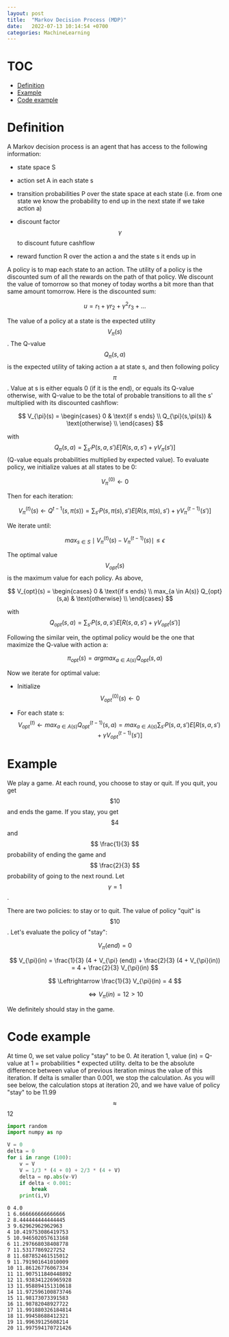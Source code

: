 ```yaml
---
layout: post
title:  "Markov Decision Process (MDP)"
date:   2022-07-13 10:14:54 +0700
categories: MachineLearning
---
```


# TOC

- [Definition](#define)
- [Example](#ex)
- [Code example](#code)

# Definition <a name="#define"></a>

A Markov decision process is an agent that has access to the following information:

- state space S

- action set A in each state s

- transition probabilities P over the state space at each state (i.e. from one state we know the probability to end up in the next state if we take action a)

- discount factor $$ \gamma $$ to discount future cashflow

- reward function R over the action a and the state s it ends up in

A policy is to map each state to an action. The utility of a policy is the discounted sum of all the rewards on the path of that policy. We discount the value of tomorrow so that money of today worths a bit more than that same amount tomorrow. Here is the discounted sum:

$$ u = r_1 + \gamma r_2 + \gamma^2 r_3 + ... $$

The value of a policy at a state is the expected utility $$ V_{\pi}(s) $$. The Q-value $$ Q_{\pi} (s,a) $$ is the expected utility of taking action a at state s, and then following policy $$ \pi $$. Value at s is either equals 0 (if it is the end), or equals its Q-value otherwise, with Q-value to be the total of probable transitions to all the s' multiplied with its discounted cashflow:

$$ V_{\pi}(s) =
\begin{cases}
    0 & \text{if s ends} \\
    Q_{\pi}(s,\pi(s)) & \text{otherwise} \\
\end{cases}
$$ 

with $$ Q_{\pi}(s,a)=\sum_{s'} P(s,a,s') E{[R(s,a,s') + \gamma V_{\pi} (s')]} $$ (Q-value equals probabilities multiplied by expected value). To evaluate policy, we initialize values at all states to be 0:

$$ V_{\pi}^{(0)} \leftarrow 0 $$ 

Then for each iteration:

$$ V_{\pi}^{(t)}(s) \leftarrow Q^{t-1}(s,\pi(s)) = \sum_{s'} P(s,\pi(s), s') E {[R(s,\pi(s), s') + \gamma V_{\pi}^{(t-1)} (s')]} $$

We iterate until:

$$ max_{s \in S} \mid V_{\pi}^{(t)} (s) - V_{\pi}^{(t-1)}(s) \mid \leq \epsilon $$

The optimal value $$ V_{opt}(s) $$ is the maximum value for each policy. As above,

$$ V_{opt}(s) =
\begin{cases}
    0 & \text{if s ends} \\
    max_{a \in A(s)} Q_{opt}(s,a) & \text{otherwise} \\
\end{cases}
$$ 

with $$ Q_{opt}(s,a)=\sum_{s'} P(s,a,s') E{[R(s,a,s') + \gamma V_{opt} (s')]} $$

Following the similar vein, the optimal policy would be the one that maximize the Q-value with action a:

$$ \pi_{opt}(s) = arg max_{a \in A(s)} Q_{opt}(s,a) $$

Now we iterate for optimal value:

- Initialize $$ V_{opt}^{(0)}(s) \leftarrow 0 $$

- For each state s: $$ V_{opt}^{(t)} \leftarrow  max_{a \in A(s)} Q_{opt}^{(t-1)} (s,a) =  max_{a \in A(s)} \sum_{s'} P(s,a,s') E{[R(s,a,s') + \gamma V_{opt}^{(t-1)} (s')]} $$

# Example <a name="#ex"></a>

We play a game. At each round, you choose to stay or quit. If you quit, you get $$ \$10 $$ and ends the game. If you stay, you get $$ \$4 $$ and $$ \frac{1}{3} $$ probability of ending the game and $$ \frac{2}{3} $$ probability of going to the next round. Let $$ \gamma = 1 $$.

There are two policies: to stay or to quit. The value of policy "quit" is $$ \$10 $$. Let's evaluate the policy of "stay":

$$ V_{\pi} (end) = 0 $$

$$ V_{\pi}(in) = \frac{1}{3} (4 + V_{\pi} (end)) + \frac{2}{3} (4 + V_{\pi}(in)) = 4 + \frac{2}{3} V_{\pi}(in) $$

$$ \Leftrightarrow \frac{1}{3} V_{\pi}(in) = 4 $$

$$ \Leftrightarrow V_{\pi}(in) = 12 > 10 $$

We definitely should stay in the game.

# Code example <a name="code"></a>

At time 0, we set value policy "stay" to be 0. At iteration 1, value (in) = Q-value at 1 = probabilities * expected utility. delta to be the absolute difference between value of previous iteration minus the value of this iteration. If delta is smaller than 0.001, we stop the calculation. As you will see below, the calculation stops at iteration 20, and we have value of policy "stay" to be 11.99 $$ \approx $$ 12


```python
import random
import numpy as np

V = 0
delta = 0
for i in range (100):
    v = V
    V = 1/3 * (4 + 0) + 2/3 * (4 + V)
    delta = np.abs(v-V)
    if delta < 0.001:
        break
    print(i,V)

```

    0 4.0
    1 6.666666666666666
    2 8.444444444444445
    3 9.62962962962963
    4 10.419753086419753
    5 10.946502057613168
    6 11.297668038408778
    7 11.53177869227252
    8 11.687852461515012
    9 11.791901641010009
    10 11.86126776067334
    11 11.907511840448892
    12 11.938341226965928
    13 11.958894151310618
    14 11.972596100873746
    15 11.98173073391583
    16 11.98782048927722
    17 11.991880326184814
    18 11.99458688412321
    19 11.99639125608214
    20 11.997594170721426

